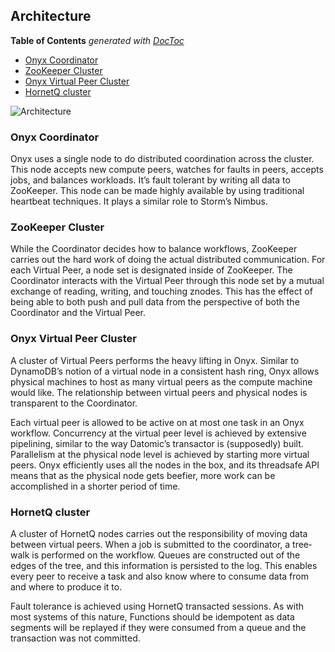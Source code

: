 ## Architecture

<!-- START doctoc generated TOC please keep comment here to allow auto update -->
<!-- DON'T EDIT THIS SECTION, INSTEAD RE-RUN doctoc TO UPDATE -->
**Table of Contents**  *generated with [DocToc](http://doctoc.herokuapp.com/)*

- [Onyx Coordinator](#onyx-coordinator)
- [ZooKeeper Cluster](#zookeeper-cluster)
- [Onyx Virtual Peer Cluster](#onyx-virtual-peer-cluster)
- [HornetQ cluster](#hornetq-cluster)

<!-- END doctoc generated TOC please keep comment here to allow auto update -->

![Architecture](http://i.imgur.com/ZfNfLb7.png)

### Onyx Coordinator

Onyx uses a single node to do distributed coordination across the cluster. This node accepts new compute peers, watches for faults in peers, accepts jobs, and balances workloads. It’s fault tolerant by writing all data to ZooKeeper. This node can be made highly available by using traditional heartbeat techniques. It plays a similar role to Storm’s Nimbus.

### ZooKeeper Cluster

While the Coordinator decides how to balance workflows, ZooKeeper carries out the hard work of doing the actual distributed communication. For each Virtual Peer, a node set is designated inside of ZooKeeper. The Coordinator interacts with the Virtual Peer through this node set by a mutual exchange of reading, writing, and touching znodes. This has the effect of being able to both push and pull data from the perspective of both the Coordinator and the Virtual Peer.

### Onyx Virtual Peer Cluster

A cluster of Virtual Peers performs the heavy lifting in Onyx. Similar to DynamoDB’s notion of a virtual node in a consistent hash ring, Onyx allows physical machines to host as many virtual peers as the compute machine would like. The relationship between virtual peers and physical nodes is transparent to the Coordinator.

Each virtual peer is allowed to be active on at most one task in an Onyx workflow. Concurrency at the virtual peer level is achieved by extensive pipelining, similar to the way Datomic’s transactor is (supposedly) built. Parallelism at the physical node level is achieved by starting more virtual peers. Onyx efficiently uses all the nodes in the box, and its thread­safe API means that as the physical node gets beefier, more work can be accomplished in a shorter period of time.

### HornetQ cluster

A cluster of HornetQ nodes carries out the responsibility of moving data between virtual peers. When a job is submitted to the coordinator, a tree­walk is performed on the workflow. Queues are constructed out of the edges of the tree, and this information is persisted to the log. This enables every peer to receive a task and also know where to consume data from and where to produce it to.

Fault tolerance is achieved using HornetQ transacted sessions. As with most systems of this nature, Functions should be idempotent as data segments will be replayed if they were consumed from a queue and the transaction was not committed.
